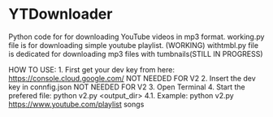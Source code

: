 # YTDownloader
Python code for for downloading YouTube videos in mp3 format.
    working.py file is for downloading simple youtube playlist. (WORKING)
    withtmbl.py file is dedicated for downloading mp3 files with tumbnails(STILL IN PROGRESS)

HOW TO USE:
    1. First get your dev key from here: https://console.cloud.google.com/  NOT NEEDED FOR V2
    2. Insert the dev key in connfig.json  NOT NEEDED FOR V2
    3. Open Terminal
    4. Start the prefered file: python v2.py <playlist url> <output_dir>
    4.1. Example: python v2.py https://www.youtube.com/playlist songs